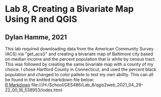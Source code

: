 # Lab 8, Creating a Bivariate Map Using R and QGIS
## Dylan Hamme, 2021

This lab required downloading data from the American Community Survey (ACS) via "get_acs()" and creating a bivariate map of Baltimore city based on median income and the percent population that is white by census tract. This was followed by creating the same bivariate map with a county of my choice. I chose Hartford County in Connecticut, and used the percent black population and changed to color pallete to test my own ability. This can all be found in the knitted markdown file below:
<br>
<a href="Lab_8.zip">R Markdown<a/>
file:///H:/School/GES486/Lab_8/qgis2web_2021_04_29-22_00_16_538953/index.html
